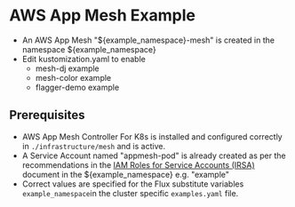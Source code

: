 # AWS App Mesh Example
* An AWS App Mesh "${example_namespace}-mesh" is created in the namespace ${example_namespace}
* Edit kustomization.yaml to enable 
    * mesh-dj example
    * mesh-color example
    * flagger-demo example

## Prerequisites
* AWS App Mesh Controller For K8s is installed and configured correctly in `./infrastructure/mesh` and is active.
* A Service Account named "appmesh-pod" is already created as per the recommendations in the [IAM Roles for Service Accounts (IRSA)](https://devcloud.swcoe.ge.com/devspace/pages/viewpage.action?pageId=1836988664#IAMRolesforServiceAccounts(IRSA)-Known_Service_AccountsKnownServiceAccounts) document in the ${example_namespace} e.g. "example"
* Correct values are specified for the Flux substitute variables `example_namespace`in the cluster specific `examples.yaml` file.